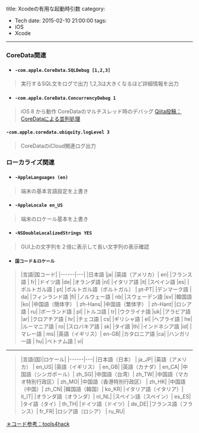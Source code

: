 title: Xcodeの有用な起動時引数
category:
  - Tech
date: 2015-02-10 21:00:00
tags:
- iOS
- Xcode
---
### CoreData関連

- #### `-com.apple.CoreData.SQLDebug [1,2,3]`

> 実行するSQL文をログで出力
> 1,2,3は大きくなるほど詳細情報を出力

- #### `-com.apple.CoreData.ConcurrencyDebug 1`

> iOS 8 から動作
> CoreDataのマルチスレッド時のデバッグ
> [Qiita投稿：CoreDataによる並列処理](http://qiita.com/hongmhoon/items/606a352b1e96dfb0bec5)

#### `-com.apple.coredata.ubiquity.logLevel 3`

> CoreDataのiCloud関連ログ出力

### ローカライズ関連

- #### `-AppleLanguages (en)`

> 端末の基本言語設定を上書き

- #### `-AppleLocale en_US`

> 端末のロケール基本を上書き

- #### `-NSDoubleLocalizedStrings YES`

> GUI上の文字列を２倍に表示して長い文字列の表示確認

- #### `国コード＆ロケール`

> |言語|国コード|
|------|---|
|日本語    |ja|
|英語（アメリカ）|    en|
|フランス語 |  fr|
|ドイツ語    |de|
|オランダ語   |nl|
|イタリア語   |it|
|スペイン語   |es|
|ポルトガル語 | pt|
|ポルトガル語（ポルトガル） |  pt-PT|
|デンマーク語 | da|
|フィンランド語 |fi|
|ノルウェー語 | nb|
|スウェーデン語 |sv|
|韓国語 |ko|
|中国語（簡体字） |   zh-Hans|
|中国語（繁体字）  |  zh-Hant|
|ロシア語   | ru|
|ポーランド語 | pl|
|トルコ語   | tr|
|ウクライナ語  |uk|
|アラビア語   |ar|
|クロアチア語 | hr|
|チェコ語   | cs|
|ギリシャ語  | el|
|ヘブライ語  | he|
|ルーマニア語 | ro|
|スロバキア語 | sk|
|タイ語 |th|
|インドネシア語 |id|
|マレー語   | ms|
|英語（イギリス）|    en-GB|
|カタロニア語  |ca|
|ハンガリー語 | hu|
|ベトナム語  | vi|

---

> |言語(国)|ロケール|
|------|---|
|日本語（日本） | ja_JP|
|英語（アメリカ）  |  en_US|
|英語（イギリス） |   en_GB|
|英語（カナダ）| en_CA|
|中国語（シンガポール）| zh_SG|
|中国語（台湾）| zh_TW|
|中国語（マカオ特別行政区）|   zh_MO|
|中国語（香港特別行政区） |   zh_HK|
|中国語（中国）| zh_CN|
|韓国語（韓国）| ko_KR|
|イタリア語（イタリア）| it_IT|
|オランダ語（オランダ）| nl_NL|
|スペイン語（スペイン）| es_ES|
|タイ語（タイ）| th_TH|
|ドイツ語（ドイツ）|   de_DE|
|フランス語（フランス）| fr_FR|
|ロシア語（ロシア） |  ru_RU|


[＊コード参考：tools4hack](http://tools4hack.santalab.me/howto-change-app-language-and-locate-for-jailbreak-ifile.html)

